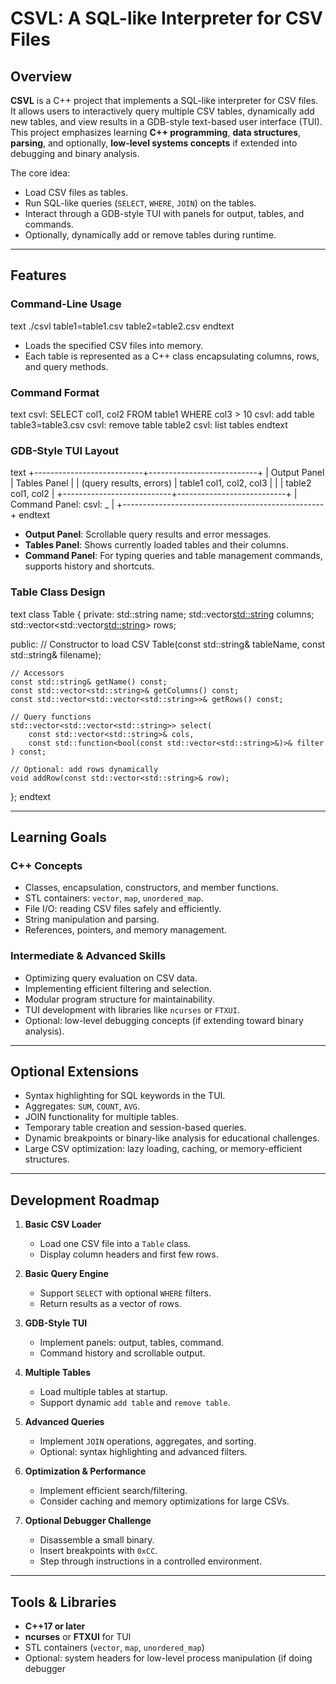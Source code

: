 # CSVL: A SQL-like Interpreter for CSV Files

## Overview

**CSVL** is a C++ project that implements a SQL-like interpreter for CSV files. It allows users to interactively query multiple CSV tables, dynamically add new tables, and view results in a GDB-style text-based user interface (TUI). This project emphasizes learning **C++ programming**, **data structures**, **parsing**, and optionally, **low-level systems concepts** if extended into debugging and binary analysis.

The core idea:
- Load CSV files as tables.
- Run SQL-like queries (`SELECT`, `WHERE`, `JOIN`) on the tables.
- Interact through a GDB-style TUI with panels for output, tables, and commands.
- Optionally, dynamically add or remove tables during runtime.

---

## Features

### Command-Line Usage
text
./csvl table1=table1.csv table2=table2.csv
endtext
- Loads the specified CSV files into memory.
- Each table is represented as a C++ class encapsulating columns, rows, and query methods.

### Command Format
text
csvl: SELECT col1, col2 FROM table1 WHERE col3 > 10
csvl: add table table3=table3.csv
csvl: remove table table2
csvl: list tables
endtext

### GDB-Style TUI Layout
text
+---------------------------+---------------------------+
|       Output Panel        |       Tables Panel        |
|  (query results, errors)  | table1  col1, col2, col3 |
|                           | table2  col1, col2       |
+---------------------------+---------------------------+
| Command Panel: csvl: _                           |
+--------------------------------------------------+
endtext
- **Output Panel**: Scrollable query results and error messages.
- **Tables Panel**: Shows currently loaded tables and their columns.
- **Command Panel**: For typing queries and table management commands, supports history and shortcuts.

### Table Class Design
text
class Table {
private:
    std::string name;
    std::vector<std::string> columns;
    std::vector<std::vector<std::string>> rows;

public:
    // Constructor to load CSV
    Table(const std::string& tableName, const std::string& filename);

    // Accessors
    const std::string& getName() const;
    const std::vector<std::string>& getColumns() const;
    const std::vector<std::vector<std::string>>& getRows() const;

    // Query functions
    std::vector<std::vector<std::string>> select(
        const std::vector<std::string>& cols, 
        const std::function<bool(const std::vector<std::string>&)>& filter
    ) const;

    // Optional: add rows dynamically
    void addRow(const std::vector<std::string>& row);
};
endtext

---

## Learning Goals

### C++ Concepts
- Classes, encapsulation, constructors, and member functions.
- STL containers: `vector`, `map`, `unordered_map`.
- File I/O: reading CSV files safely and efficiently.
- String manipulation and parsing.
- References, pointers, and memory management.

### Intermediate & Advanced Skills
- Optimizing query evaluation on CSV data.
- Implementing efficient filtering and selection.
- Modular program structure for maintainability.
- TUI development with libraries like `ncurses` or `FTXUI`.
- Optional: low-level debugging concepts (if extending toward binary analysis).

---

## Optional Extensions
- Syntax highlighting for SQL keywords in the TUI.
- Aggregates: `SUM`, `COUNT`, `AVG`.
- JOIN functionality for multiple tables.
- Temporary table creation and session-based queries.
- Dynamic breakpoints or binary-like analysis for educational challenges.
- Large CSV optimization: lazy loading, caching, or memory-efficient structures.

---

## Development Roadmap

1. **Basic CSV Loader**
   - Load one CSV file into a `Table` class.
   - Display column headers and first few rows.

2. **Basic Query Engine**
   - Support `SELECT` with optional `WHERE` filters.
   - Return results as a vector of rows.

3. **GDB-Style TUI**
   - Implement panels: output, tables, command.
   - Command history and scrollable output.

4. **Multiple Tables**
   - Load multiple tables at startup.
   - Support dynamic `add table` and `remove table`.

5. **Advanced Queries**
   - Implement `JOIN` operations, aggregates, and sorting.
   - Optional: syntax highlighting and advanced filters.

6. **Optimization & Performance**
   - Implement efficient search/filtering.
   - Consider caching and memory optimizations for large CSVs.

7. **Optional Debugger Challenge**
   - Disassemble a small binary.
   - Insert breakpoints with `0xCC`.
   - Step through instructions in a controlled environment.

---

## Tools & Libraries
- **C++17 or later**
- **ncurses** or **FTXUI** for TUI
- STL containers (`vector`, `map`, `unordered_map`)
- Optional: system headers for low-level process manipulation (if doing debugger

